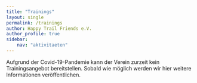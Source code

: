 ```yaml
---
title: "Trainings"
layout: single
permalink: /trainings
author: Happy Trail Friends e.V.
author_profile: true
sidebar:
    nav: "aktivitaeten"
---
```


Aufgrund der Covid-19-Pandemie kann der Verein zurzeit kein Trainingsangebot bereitstellen. Sobald wie möglich werden wir hier weitere Informationen veröffentlichen.